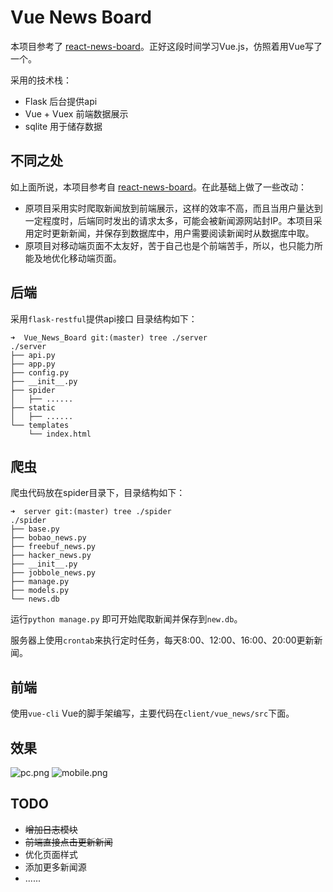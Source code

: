 # Vue News Board
本项目参考了 [react-news-board](https://github.com/ethan-funny/react-news-board)。正好这段时间学习Vue.js，仿照着用Vue写了一个。

采用的技术栈：

* Flask 后台提供api
* Vue + Vuex 前端数据展示
* sqlite 用于储存数据


## 不同之处

如上面所说，本项目参考自 [react-news-board](https://github.com/ethan-funny/react-news-board)。在此基础上做了一些改动：

* 原项目采用实时爬取新闻放到前端展示，这样的效率不高，而且当用户量达到一定程度时，后端同时发出的请求太多，可能会被新闻源网站封IP。本项目采用定时更新新闻，并保存到数据库中，用户需要阅读新闻时从数据库中取。
* 原项目对移动端页面不太友好，苦于自己也是个前端苦手，所以，也只能力所能及地优化移动端页面。

## 后端
采用`flask-restful`提供api接口
目录结构如下：
```
➜  Vue_News_Board git:(master) tree ./server 
./server
├── api.py
├── app.py
├── config.py
├── __init__.py
├── spider
│   ├── ......
├── static
│   ├── ......
└── templates
    └── index.html
```
## 爬虫

爬虫代码放在spider目录下，目录结构如下：
```
➜  server git:(master) tree ./spider 
./spider
├── base.py
├── bobao_news.py
├── freebuf_news.py
├── hacker_news.py
├── __init__.py
├── jobbole_news.py
├── manage.py
├── models.py
└── news.db
```
运行`python manage.py` 即可开始爬取新闻并保存到`new.db`。

服务器上使用`crontab`来执行定时任务，每天8:00、12:00、16:00、20:00更新新闻。

## 前端

使用`vue-cli` Vue的脚手架编写，主要代码在`client/vue_news/src`下面。

##  效果
![pc.png](https://ooo.0o0.ooo/2017/01/11/5875f94222291.png)
![mobile.png](https://ooo.0o0.ooo/2017/01/11/5875f94180055.png)

## TODO
* ~~增加日志模块~~
* ~~前端直接点击更新新闻~~
* 优化页面样式
* 添加更多新闻源
* ......


